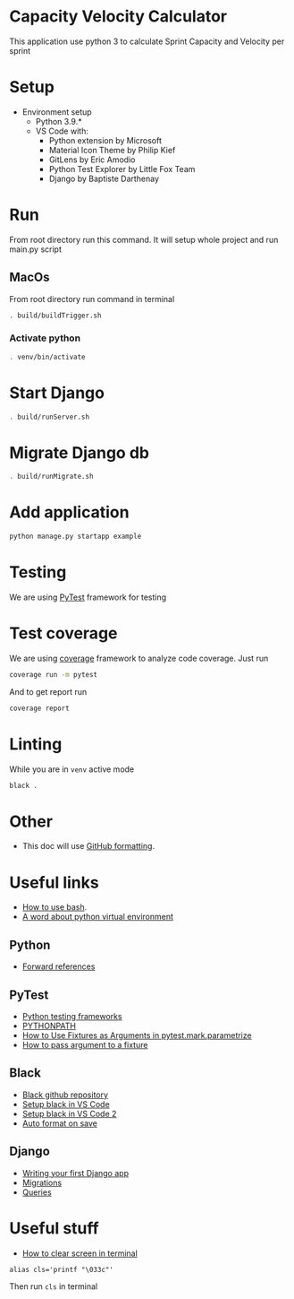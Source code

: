 # Capacity Velocity Calculator
This application use python 3 to calculate Sprint Capacity and Velocity per sprint

# Setup
* Environment setup
    - Python 3.9.*
    - VS Code with:
        - Python extension by Microsoft
        - Material Icon Theme by Philip Kief
        - GitLens by Eric Amodio
        - Python Test Explorer by Little Fox Team
        - Django by Baptiste Darthenay


# Run
From root directory run this command. It will setup whole project and run main.py script
## MacOs
From root directory run command in terminal
```bash
. build/buildTrigger.sh
```

### Activate python
```bash
. venv/bin/activate
```

# Start Django
```bash
. build/runServer.sh
```

# Migrate Django db
```bash
. build/runMigrate.sh
```

# Add application
```bash
python manage.py startapp example
```

# Testing
We are using [PyTest](https://docs.pytest.org/) framework for testing

# Test coverage
We are using [coverage](https://coverage.readthedocs.io/en/coverage-5.5/install.html) framework to analyze code coverage.
Just run
```bash
coverage run -m pytest
```
And to get report run
```bash
coverage report
```

# Linting
While you are in `venv` active mode
```bash
black .
```

# Other
* This doc will use [GitHub formatting](https://docs.github.com/en/github/writing-on-github/getting-started-with-writing-and-formatting-on-github/basic-writing-and-formatting-syntax).

# Useful links
* [How to use bash](https://linuxhint.com/30_bash_script_examples/#t1).
* [A word about python virtual environment](https://www.recurse.com/blog/14-there-is-no-magic-virtualenv-edition)
## Python
* [Forward references](https://www.python.org/dev/peps/pep-0484/#forward-references)
## PyTest
* [Python testing frameworks](https://www.softwaretestinghelp.com/python-testing-frameworks/)
* [PYTHONPATH](https://docs.python.org/3/using/cmdline.html#envvar-PYTHONPATH)
* [How to Use Fixtures as Arguments in pytest.mark.parametrize](https://miguendes.me/how-to-use-fixtures-as-arguments-in-pytestmarkparametrize)
* [How to pass argument to a fixture](https://stackoverflow.com/a/44701916)

## Black
* [Black github repository](https://github.com/psf/black)
* [Setup black in VS Code](https://marcobelo.medium.com/setting-up-python-black-on-visual-studio-code-5318eba4cd00)
* [Setup black in VS Code 2](https://py-vscode.readthedocs.io/en/latest/files/linting.html)
* [Auto format on save](https://stackoverflow.com/questions/50606758/vscode-how-do-you-autoformat-on-save)

## Django
* [Writing your first Django app](https://docs.djangoproject.com/en/3.2/intro/tutorial01/)
* [Migrations](https://docs.djangoproject.com/en/3.2/topics/migrations/)
* [Queries](https://docs.djangoproject.com/en/3.2/topics/db/queries/)

# Useful stuff
* [How to clear screen in terminal](https://stackoverflow.com/a/5367075)
```
alias cls='printf "\033c"'
```
Then run `cls` in terminal